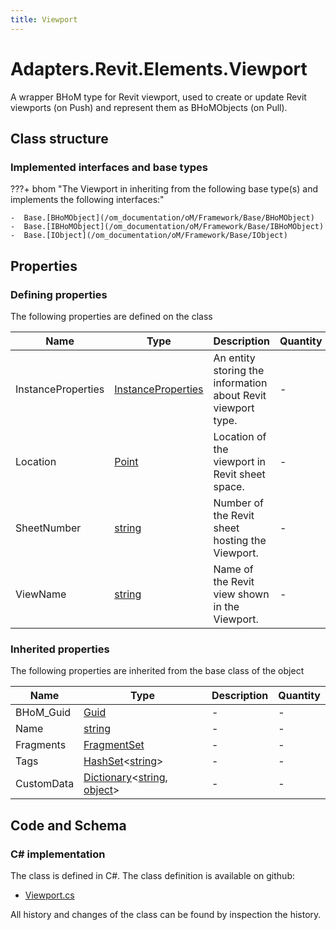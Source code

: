 ```yaml
---
title: Viewport
---
```


# Adapters.Revit.Elements.Viewport

A wrapper BHoM type for Revit viewport, used to create or update Revit viewports (on Push) and represent them as BHoMObjects (on Pull).

## Class structure

### Implemented interfaces and base types

???+ bhom "The Viewport in inheriting from the following base type(s) and implements the following interfaces:"

    -  Base.[BHoMObject](/om_documentation/oM/Framework/Base/BHoMObject)
    -  Base.[IBHoMObject](/om_documentation/oM/Framework/Base/IBHoMObject)
    -  Base.[IObject](/om_documentation/oM/Framework/Base/IObject)


## Properties



### Defining properties

The following properties are defined on the class

| Name             | Type             | Description      | Quantity         |
|------------------|------------------|------------------|------------------|
| InstanceProperties | [InstanceProperties](/om_documentation/oM/Adapter/Adapters/Revit/Properties/InstanceProperties) | An entity storing the information about Revit viewport type. | - |
| Location | [Point](/om_documentation/oM/Dimensional/Geometry/Point) | Location of the viewport in Revit sheet space. | - |
| SheetNumber | [string](https://learn.microsoft.com/en-us/dotnet/api/System.String?view=netstandard-2.0) | Number of the Revit sheet hosting the Viewport. | - |
| ViewName | [string](https://learn.microsoft.com/en-us/dotnet/api/System.String?view=netstandard-2.0) | Name of the Revit view shown in the Viewport. | - |


### Inherited properties
The following properties are inherited from the base class of the object

| Name             | Type             | Description      | Quantity         |
|------------------|------------------|------------------|------------------|
| BHoM_Guid | [Guid](https://learn.microsoft.com/en-us/dotnet/api/System.Guid?view=netstandard-2.0) | - | - |
| Name | [string](https://learn.microsoft.com/en-us/dotnet/api/System.String?view=netstandard-2.0) | - | - |
| Fragments | [FragmentSet](/om_documentation/oM/Framework/Base/FragmentSet) | - | - |
| Tags | [HashSet](https://learn.microsoft.com/en-us/dotnet/api/System.Collections.Generic.HashSet-1?view=netstandard-2.0)&lt;[string](https://learn.microsoft.com/en-us/dotnet/api/System.String?view=netstandard-2.0)&gt; | - | - |
| CustomData | [Dictionary](https://learn.microsoft.com/en-us/dotnet/api/System.Collections.Generic.Dictionary-2?view=netstandard-2.0)&lt;[string](https://learn.microsoft.com/en-us/dotnet/api/System.String?view=netstandard-2.0), [object](https://learn.microsoft.com/en-us/dotnet/api/System.Object?view=netstandard-2.0)&gt; | - | - |


## Code and Schema

### C# implementation

The class is defined in C#. The class definition is available on github:

- [Viewport.cs](https://github.com/BHoM/Revit_Toolkit/blob/develop/Revit_oM/Elements/Viewport.cs)

All history and changes of the class can be found by inspection the history.
